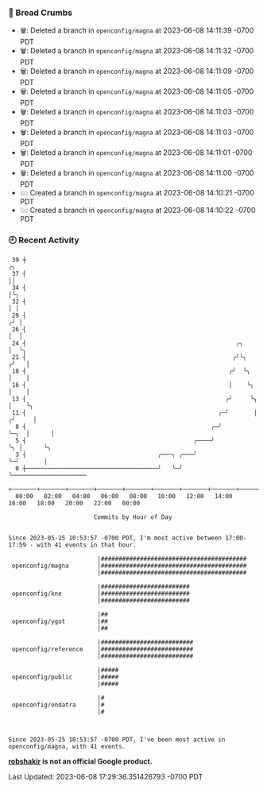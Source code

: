### 🍞 Bread Crumbs

 * 🗑: Deleted a branch in `openconfig/magna` at 2023-06-08 14:11:39 -0700 PDT
 * 🗑: Deleted a branch in `openconfig/magna` at 2023-06-08 14:11:32 -0700 PDT
 * 🗑: Deleted a branch in `openconfig/magna` at 2023-06-08 14:11:09 -0700 PDT
 * 🗑: Deleted a branch in `openconfig/magna` at 2023-06-08 14:11:05 -0700 PDT
 * 🗑: Deleted a branch in `openconfig/magna` at 2023-06-08 14:11:03 -0700 PDT
 * 🗑: Deleted a branch in `openconfig/magna` at 2023-06-08 14:11:03 -0700 PDT
 * 🗑: Deleted a branch in `openconfig/magna` at 2023-06-08 14:11:01 -0700 PDT
 * 🗑: Deleted a branch in `openconfig/magna` at 2023-06-08 14:11:00 -0700 PDT
 * 💥: Created a branch in `openconfig/magna` at 2023-06-08 14:10:21 -0700 PDT
 * 💥: Created a branch in `openconfig/magna` at 2023-06-08 14:10:22 -0700 PDT

### 🕘 Recent Activity
```
 39 ┼                                                                        ╭╮
 37 ┤                                                                        ││
 34 ┤                                                                        │╰╮
 32 ┤                                                                        │ │
 29 ┤                                                                       ╭╯ │
 26 ┤                                                                       │  │
 24 ┤                                                           ╭╮          │  ╰╮
 21 ┤                                                          ╭╯╰╮        ╭╯   │
 18 ┤                                                         ╭╯  ╰╮       │    │
 16 ┤                                                         │    ╰╮      │    │
 13 ┤                                                        ╭╯     ╰╮     │    ╰╮
 11 ┤                                                      ╭─╯       │    ╭╯     │
  8 ┤                                                    ╭─╯         ╰─╮  │      │
  5 ┤                                               ╭────╯             ╰╮ │      ╰╮
  3 ┤                                     ╭───╮ ╭───╯                   ╰─╯       │
  0 ┼─────────────────────────────────────╯   ╰─╯                                 ╰─────────────────────
    +───────+───────+───────+───────+───────+───────+───────+───────+───────+───────+───────+───────+────
  00:00   02:00   04:00   06:00   08:00   10:00   12:00   14:00   16:00   18:00   20:00   22:00   00:00   

						Commits by Hour of Day


Since 2023-05-25 10:53:57 -0700 PDT, I'm most active between 17:00-17:59 - with 41 events in that hour.

```



```
                         |#########################################
 openconfig/magna        |#########################################
                         |#########################################

                         |#########################
 openconfig/kne          |#########################
                         |#########################

                         |##
 openconfig/ygot         |##
                         |##

                         |##########################
 openconfig/reference    |##########################
                         |##########################

                         |#####
 openconfig/public       |#####
                         |#####

                         |#
 openconfig/ondatra      |#
                         |#



Since 2023-05-25 10:53:57 -0700 PDT, I've been most active in openconfig/magna, with 41 events.

```
**[robshakir](mailto:robjs@google.com) is not an official Google product.**  


Last Updated: 2023-06-08 17:29:36.351426793 -0700 PDT
